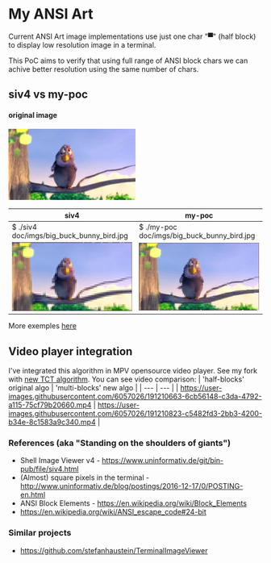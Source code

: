 # My ANSI Art
Current ANSI Art image implementations use just one char "▀" (half block) to display low resolution image in a terminal.

This PoC aims to verify that using full range of ANSI block chars we can achive better resolution using the same number of chars.

## siv4 vs my-poc

#### original image 

<img src="doc/imgs/big_buck_bunny_bird.jpg" width=50%>

| siv4  | my-poc  |
| --- | --- |
|  $ ./siv4 doc/imgs/big_buck_bunny_bird.jpg  | $ ./my-poc doc/imgs/big_buck_bunny_bird.jpg |
| ![Original image](doc/imgs/siv4-ANSI-Art_6864-chars.png) | ![Original image](doc/imgs/my-PoC-ANSI-Art_6864-chars.png) |

More exemples [here](examples.md)

## Video player integration
I've integrated this algorithm in MPV opensource video player. See my fork with [new TCT algorithm](https://github.com/fsantagostinobietti/mpv/tree/tct-extended).
You can see video comparison:
| 'half-blocks' original algo  | 'multi-blocks' new algo |
| --- | --- |
|  https://user-images.githubusercontent.com/6057026/191210663-6cb56148-c3da-4792-a115-75cf79b20660.mp4 | https://user-images.githubusercontent.com/6057026/191210823-c5482fd3-2bb3-4200-b34e-8c1583a9c340.mp4 |


### References (aka "Standing on the shoulders of giants")
* Shell Image Viewer v4 - https://www.uninformativ.de/git/bin-pub/file/siv4.html
* (Almost) square pixels in the terminal - http://www.uninformativ.de/blog/postings/2016-12-17/0/POSTING-en.html
* ANSI Block Elements - https://en.wikipedia.org/wiki/Block_Elements
* https://en.wikipedia.org/wiki/ANSI_escape_code#24-bit

### Similar projects
* https://github.com/stefanhaustein/TerminalImageViewer
